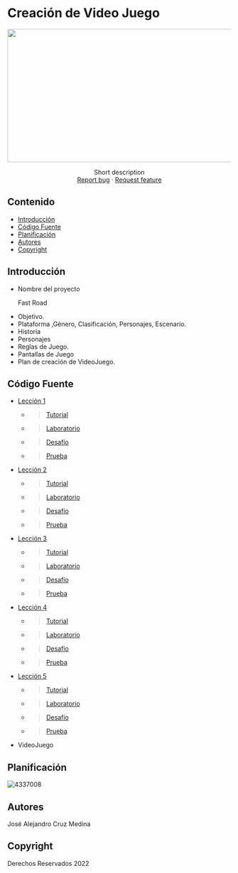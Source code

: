 # Creación de Video Juego
<p align="center">
    <img src="https://user-images.githubusercontent.com/8560750/195950148-0c0df38e-5f96-45ae-87c3-6922738c612d.jpg" alt="Logo" width=1200 height=300>

  <p align="center">
    Short description
    <br>
    <a href="https://reponame/issues/new?template=bug.md">Report bug</a>
    ·
    <a href="https://reponame/issues/new?template=feature.md&labels=feature">Request feature</a>
  </p>
</p>


## Contenido

- [Introducción](#introducción)
- [Código Fuente](#código-fuente)
- [Planificación](#planificación)
- [Autores](#autores)
- [Copyright](#copyright)


## Introducción

- Nombre del proyecto
    <p>Fast Road</p>
- Objetivo.
- Plataforma ,Género, Clasificación, Personajes, Escenario.
- Historia
- Personajes
- Reglas de Juego.
- Pantallas de Juego
- Plan de creación de VideoJuego.

## Código Fuente

* <a href="https://github.com/Alex32451756/CreacionVideoJuegos/tree/main/Leccion1">Lección 1</a>
  * > <a href="https://github.com/Alex32451756/CreacionVideoJuegos/tree/main/Leccion1/Tutorial">Tutorial</a>
  * > <a href="https://github.com/Alex32451756/CreacionVideoJuegos/tree/main/Leccion1/Laboratorio">Laboratorio</a>
  * > <a href="https://github.com/Alex32451756/CreacionVideoJuegos/tree/main/Leccion1/Dasaf%C3%ADo">Desafío</a>
  * > <a href="https://github.com/Alex32451756/CreacionVideoJuegos/tree/main/Leccion1/Prueba">Prueba</a>
* <a href="https://github.com/Alex32451756/CreacionVideoJuegos/tree/main/Leccion2">Lección 2</a>
  * > <a href="https://github.com/Alex32451756/CreacionVideoJuegos/tree/main/Leccion2/Tutorial">Tutorial</a>
  * > <a href="https://github.com/Alex32451756/CreacionVideoJuegos/tree/main/Leccion2/Laboratorio">Laboratorio</a>
  * > <a href="https://github.com/Alex32451756/CreacionVideoJuegos/tree/main/Leccion2/Dasaf%C3%ADo">Desafío</a>
  * > <a href="https://github.com/Alex32451756/CreacionVideoJuegos/tree/main/Leccion2/Prueba">Prueba</a>
* <a href="https://github.com/Alex32451756/CreacionVideoJuegos/tree/main/Leccion3">Lección 3</a>
  * > <a href="https://github.com/Alex32451756/CreacionVideoJuegos/tree/main/Leccion3/Tutorial">Tutorial</a>
  * > <a href="https://github.com/Alex32451756/CreacionVideoJuegos/tree/main/Leccion3/Laboratorio">Laboratorio</a>
  * > <a href="https://github.com/Alex32451756/CreacionVideoJuegos/tree/main/Leccion3/Dasaf%C3%ADo">Desafío</a>
  * > <a href="https://github.com/Alex32451756/CreacionVideoJuegos/tree/main/Leccion3/Prueba">Prueba</a>
* <a href="https://github.com/Alex32451756/CreacionVideoJuegos/tree/main/Leccion4">Lección 4</a>
  * > <a href="https://github.com/Alex32451756/CreacionVideoJuegos/tree/main/Leccion4/Tutorial">Tutorial</a>
  * > <a href="https://github.com/Alex32451756/CreacionVideoJuegos/tree/main/Leccion4/Laboratorio">Laboratorio</a>
  * > <a href="https://github.com/Alex32451756/CreacionVideoJuegos/tree/main/Leccion4/Dasaf%C3%ADo">Desafío</a>
  * > <a href="https://github.com/Alex32451756/CreacionVideoJuegos/tree/main/Leccion4/Prueba">Prueba</a>
* <a href="https://github.com/Alex32451756/CreacionVideoJuegos/tree/main/Leccion5">Lección 5</a>
  * > <a href="https://github.com/Alex32451756/CreacionVideoJuegos/tree/main/Leccion5/Tutorial">Tutorial</a>
  * > <a href="https://github.com/Alex32451756/CreacionVideoJuegos/tree/main/Leccion5/Laboratorio">Laboratorio</a>
  * > <a href="https://github.com/Alex32451756/CreacionVideoJuegos/tree/main/Leccion5/Dasaf%C3%ADo">Desafío</a>
  * > <a href="https://github.com/Alex32451756/CreacionVideoJuegos/tree/main/Leccion5/Prueba">Prueba</a>
* VideoJuego

## Planificación

![4337008](https://user-images.githubusercontent.com/8560750/195951617-083a7e4d-323d-47b5-8e5e-529ded31bc06.jpg)

## Autores
José Alejandro Cruz Medina

## Copyright
Derechos Reservados 2022
